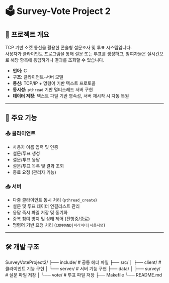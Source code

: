 # 🗳️ Survey-Vote Project 2

## 📘 프로젝트 개요
TCP 기반 소켓 통신을 활용한 콘솔형 설문조사 및 투표 시스템입니다.  
사용자가 클라이언트 프로그램을 통해 설문 또는 투표를 생성하고, 참여자들은 실시간으로 해당 항목에 응답하거나 결과를 조회할 수 있습니다.

- **언어:** C
- **구조:** 클라이언트-서버 모델
- **통신:** TCP/IP + 명령어 기반 텍스트 프로토콜
- **동시성:** `pthread` 기반 멀티스레드 서버 구현
- **데이터 저장:** 텍스트 파일 기반 영속성, 서버 재시작 시 자동 복원

---

## 🎯 주요 기능

### 📤 클라이언트
- 사용자 이름 입력 및 인증
- 설문/투표 생성
- 설문/투표 응답
- 설문/투표 목록 및 결과 조회
- 종료 요청 (관리자 기능)

### 📥 서버
- 다중 클라이언트 동시 처리 (`pthread_create`)
- 설문 및 투표 데이터 연결리스트 관리
- 응답 즉시 파일 저장 및 동기화
- 중복 참여 방지 및 상태 제어 (진행중/종료)
- 명령어 기반 요청 처리 (`COMMAND|파라미터|사용자명`)

---

## 🛠️ 개발 구조
SurveyVoteProject2/
├── include/               # 공통 헤더 파일
├── src/
│   ├── client/            # 클라이언트 기능 구현
│   └── server/            # 서버 기능 구현
├── data/
│   ├── survey/            # 설문 파일 저장
│   └── vote/              # 투표 파일 저장
├── Makefile
└── README.md
